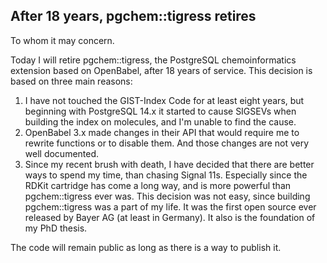## After 18 years, pgchem::tigress retires

To whom it may concern.

Today I will retire pgchem::tigress, the PostgreSQL chemoinformatics extension based on OpenBabel, after 18 years of service. This decision is based on three main reasons:

1. I have not touched the GIST-Index Code for at least eight years, but beginning with PostgreSQL 14.x it started to cause SIGSEVs when building the index on molecules, and I'm unable to find the cause.
2. OpenBabel 3.x made changes in their API that would require me to rewrite functions or to disable them. And those changes are not very well documented.
3. Since my recent brush with death, I have decided that there are better ways to spend my time, than chasing Signal 11s. Especially since the RDKit cartridge has come a long way, and is more powerful than pgchem::tigress ever was.
This decision was not easy, since building pgchem::tigress was a part of my life. It was the first open source ever released by Bayer AG (at least in Germany). It also is the foundation of my PhD thesis. 

The code will remain public as long as there is a way to publish it.
